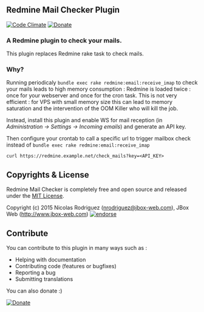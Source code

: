 ## Redmine Mail Checker Plugin

[![Code Climate](https://codeclimate.com/github/jbox-web/redmine_mail_checker.png)](https://codeclimate.com/github/jbox-web/redmine_mail_checker)
[![Donate](https://www.paypalobjects.com/en_US/i/btn/btn_donate_LG.gif)](https://www.paypal.com/cgi-bin/webscr?cmd=_s-xclick&hosted_button_id=FBT7E7DAVVEEU)

### A Redmine plugin to check your mails.

This plugin replaces Redmine rake task to check mails.

### Why?

Running periodicaly ```bundle exec rake redmine:email:receive_imap``` to check your mails leads to high memory consumption : Redmine is loaded twice : once for your webserver and once for the cron task.
This is not very efficient : for VPS with small memory size this can lead to memory saturation and the intervention of the OOM Killer who will kill the job.

Instead, install this plugin and enable WS for mail reception (in *Administration -> Settings -> Incoming emails*) and generate an API key.

Then configure your crontab to call a specific url to trigger mailbox check instead of ```bundle exec rake redmine:email:receive_imap```

    curl https://redmine.example.net/check_mails?key=<API_KEY>

## Copyrights & License
Redmine Mail Checker is completely free and open source and released under the [MIT License](https://github.com/jbox-web/redmine_mail_checker/blob/devel/LICENSE).

Copyright (c) 2015 Nicolas Rodriguez (nrodriguez@jbox-web.com), JBox Web (http://www.jbox-web.com) [![endorse](https://api.coderwall.com/n-rodriguez/endorsecount.png)](https://coderwall.com/n-rodriguez)

## Contribute

You can contribute to this plugin in many ways such as :
* Helping with documentation
* Contributing code (features or bugfixes)
* Reporting a bug
* Submitting translations

You can also donate :)

[![Donate](https://www.paypalobjects.com/en_US/i/btn/btn_donate_LG.gif)](https://www.paypal.com/cgi-bin/webscr?cmd=_s-xclick&hosted_button_id=FBT7E7DAVVEEU)
